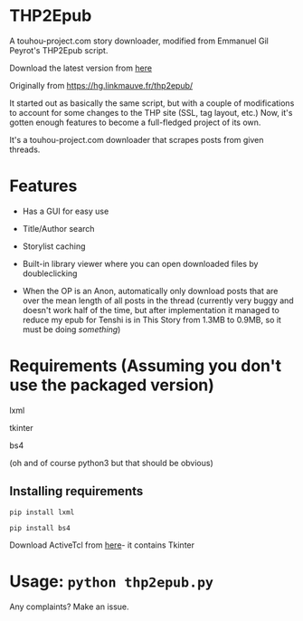 # THP2Epub
A touhou-project.com story downloader, modified from Emmanuel Gil Peyrot's THP2Epub script.

Download the latest version from [here](https://github.com/Anonark/THP2Epub/releases)

Originally from https://hg.linkmauve.fr/thp2epub/

It started out as basically the same script, but with a couple of modifications to account for some changes to the THP site (SSL, tag layout, etc.) Now, it's gotten enough features to become a full-fledged project of its own.

It's a touhou-project.com downloader that scrapes posts from given threads.

# Features

* Has a GUI for easy use

* Title/Author search

* Storylist caching

* Built-in library viewer where you can open downloaded files by doubleclicking

* When the OP is an Anon, automatically only download posts that are over the mean length of all posts in the thread (currently very buggy and doesn't work half of the time, but after implementation it managed to reduce my epub for Tenshi is in This Story from 1.3MB to 0.9MB, so it must be doing *something*)

# Requirements (Assuming you don't use the packaged version)

lxml

tkinter

bs4

(oh and of course python3 but that should be obvious)

## Installing requirements

`pip install lxml`

`pip install bs4`

Download ActiveTcl from [here](https://www.activestate.com/products/activetcl/)- it contains Tkinter

# Usage: `python thp2epub.py`

Any complaints? Make an issue.
